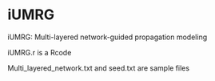 # iUMRG
iUMRG: Multi-layered network-guided propagation modeling

iUMRG.r is a Rcode

Multi_layered_network.txt and seed.txt are sample files
